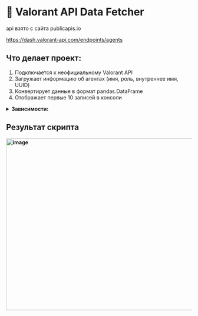 # 🔫 Valorant API Data Fetcher
api взято с сайта publicapis.io

https://dash.valorant-api.com/endpoints/agents
## Что делает проект:
1. Подключается к неофициальному Valorant API
2. Загружает информацию об агентах (имя, роль, внутреннее имя, UUID)
3. Конвертирует данные в формат pandas.DataFrame
4. Отображает первые 10 записей в консоли

 <details>
<summary><b> Зависимости:</b></summary>
<br>

🐍 <b>Python 3.9+</b><br>
📦 <b>requests</b> — для работы с HTTP-запросами<br>
🧮 <b>pandas</b> — для обработки и отображения данных<br>

<br>
<span style="color:#3CB378"><b> Установка зависимостей одной командой:<br>
<pre><code>pip install requests pandas</code></pre>

</details>

## Результат скрипта

<img width="886" height="467" alt="image" src="https://github.com/user-attachments/assets/7d9babc4-02b8-42fd-a3d0-a96cf7074e6f" />
